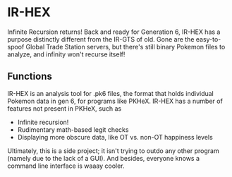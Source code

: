 IR-HEX
=============

Infinite Recursion returns! Back and ready for Generation 6, IR-HEX has a purpose distinctly different from the IR-GTS of old. Gone are the easy-to-spoof Global Trade Station servers, but there's still binary Pokemon files to analyze, and infinity won't recurse itself!

## Functions
IR-HEX is an analysis tool for .pk6 files, the format that holds individual Pokemon data in gen 6, for programs like PKHeX. IR-HEX has a number of features not present in PKHeX, such as
* Infinite recursion!
* Rudimentary math-based legit checks
* Displaying more obscure data, like OT vs. non-OT happiness levels

Ultimately, this is a side project; it isn't trying to outdo any other program (namely due to the lack of a GUI). And besides, everyone knows a command line interface is waaay cooler.
